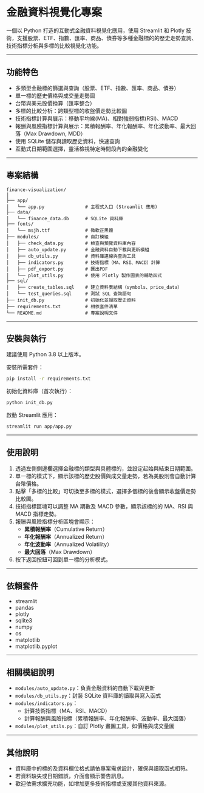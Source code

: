 
# 金融資料視覺化專案

一個以 Python 打造的互動式金融資料視覺化應用，使用 Streamlit 和 Plotly 技術，支援股票、ETF、指數、匯率、商品、債券等多種金融標的的歷史走勢查詢、技術指標分析與多標的比較視覺化功能。

---

## 功能特色

- 多類型金融標的篩選與查詢（股票、ETF、指數、匯率、商品、債券）  
- 單一標的歷史價格與成交量走勢圖  
- 台幣與美元股價換算（匯率整合）  
- 多標的比較分析：跨類型標的收盤價走勢比較圖 
- 技術指標計算與展示：移動平均線(MA)、相對強弱指標(RSI)、MACD
- 報酬與風險指標計算與展示：累積報酬率、年化報酬率、年化波動率、最大回落（Max Drawdown, MDD）
- 使用 SQLite 儲存與讀取歷史資料，快速查詢  
- 互動式日期範圍選擇，靈活檢視特定時間段內的金融變化  

---

## 專案結構

```
finance-visualization/
│
├── app/
│   └── app.py               # 主程式入口 (Streamlit 應用)
├── data/
│   └── finance_data.db      # SQLite 資料庫
├── fonts/
│   └── msjh.ttf             # 微軟正黑體
├── modules/                 # 自訂模組
│   ├── check_data.py        # 檢查與預覽資料庫內容
│   ├── auto_update.py       # 金融資料自動下載與更新模組
│   ├── db_utils.py          # 資料庫連線與查詢工具
│   ├── indicators.py        # 技術指標（MA、RSI、MACD）計算
│   ├── pdf_export.py        # 匯出PDF
│   └── plot_utils.py        # 使用 Plotly 製作圖表的輔助函式
├── sql/
│   ├── create_tables.sql    # 建立資料表結構（symbols、price_data）
│   └── test_queries.sql     # 測試 SQL 查詢語句
├── init_db.py               # 初始化並擷取歷史資料
├── requirements.txt         # 相依套件清單
└── README.md                # 專案說明文件
```

---

## 安裝與執行

建議使用 Python 3.8 以上版本。

安裝所需套件：

```bash
pip install -r requirements.txt
```

初始化資料庫（首次執行）：

```bash
python init_db.py
```

啟動 Streamlit 應用：

```bash
streamlit run app/app.py
```

---

## 使用說明

1. 透過左側側邊欄選擇金融標的類型與具體標的，並設定起始與結束日期範圍。  
2. 單一標的模式下，顯示該標的歷史股價與成交量走勢，若為美股則會自動計算台幣價格。  
3. 點擊「多標的比較」可切換至多標的模式，選擇多個標的後會顯示收盤價走勢比較圖。  
4. 技術指標區塊可以調整 MA 期數及 MACD 參數，顯示該標的的 MA、RSI 與 MACD 指標走勢。
5. 報酬與風險指標分析區塊會顯示：
   - **累積報酬率**（Cumulative Return）  
   - **年化報酬率**（Annualized Return）  
   - **年化波動率**（Annualized Volatility）  
   - **最大回落**（Max Drawdown）  
6. 按下返回按鈕可回到單一標的分析模式。  

---

## 依賴套件

- streamlit  
- pandas  
- plotly  
- sqlite3
- numpy
- os
- matplotlib
- matplotlib.pyplot

---

## 相關模組說明

- `modules/auto_update.py`：負責金融資料的自動下載與更新  
- `modules/db_utils.py`：封裝 SQLite 資料庫的讀取與寫入函式  
- `modules/indicators.py`：
    - 計算技術指標（MA、RSI、MACD）
    - 計算報酬與風險指標（累積報酬率、年化報酬率、波動率、最大回落）
- `modules/plot_utils.py`：自訂 Plotly 畫圖工具，如價格與成交量圖  

---

## 其他說明

- 資料庫中的標的及資料欄位格式請依專案需求設計，確保與讀取函式相符。  
- 若資料缺失或日期錯誤，介面會顯示警告訊息。  
- 歡迎依需求擴充功能，如增加更多技術指標或支援其他資料來源。  
